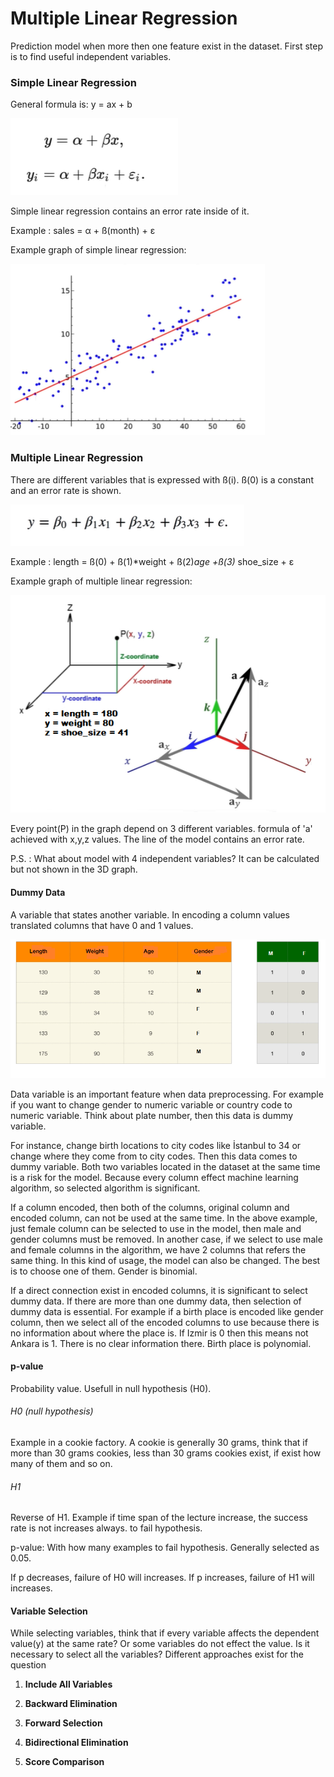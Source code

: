 # Multiple Linear Regression

Prediction  model when more then one feature exist in the dataset. First step is to find useful independent variables.

### Simple Linear Regression
General formula is: y = ax + b

![alt text](https://github.com/erkanfatma/MachineLearning/blob/main/MultipleLinearRegression/img/simplelinearregression.png)

Simple linear regression contains an error rate inside of it. 

Example :  sales = α + ß(month) + ε

Example graph of simple linear regression:

![alt text](https://github.com/erkanfatma/MachineLearning/blob/main/MultipleLinearRegression/img/slr_graph.png)

### Multiple Linear Regression 
There are different variables that is expressed with ß(i).  ß(0) is a constant and an error rate is shown.  

![alt text](https://github.com/erkanfatma/MachineLearning/blob/main/MultipleLinearRegression/img/multiplelinearregression.png)

Example : length = ß(0) + ß(1)*weight + ß(2)*age +ß(3)* shoe_size + ε

Example graph of multiple linear regression:

![alt text](https://github.com/erkanfatma/MachineLearning/blob/main/MultipleLinearRegression/img/mlr_graph.png)

Every point(P) in the graph depend on 3 different variables. formula of 'a' achieved with x,y,z values. The line of the model contains an error rate. 

P.S. : What about model with 4 independent variables? It can be calculated but not shown in the 3D graph.

#### Dummy Data
A variable that states another  variable. 
In encoding a column values translated columns that have 0 and 1 values. 

![alt text](https://github.com/erkanfatma/MachineLearning/blob/main/MultipleLinearRegression/img/dummyvariable.png)

Data variable is an important feature when data preprocessing. For example if you want to change gender to numeric variable or country code to numeric variable. Think about plate number, then this data is dummy variable. 

For instance, change birth locations to city codes like İstanbul to 34 or change where they come from to city codes. Then this data comes to dummy variable. Both two variables located in the dataset at the same time is a risk for the model. Because every column effect machine learning algorithm, so selected algorithm is significant. 

If a column encoded, then both of the columns, original column and encoded column, can not be used at the same time. In the above example, just female column can be selected to use in the model, then male and gender columns must be removed. In another case, if we select to use male and female columns in the algorithm, we have 2 columns that refers the same thing. In this kind of usage, the model can also be changed. The best is to choose one of them. Gender is binomial.

If a direct connection exist in encoded columns, it is significant to select dummy data. If there are more than one dummy data, then selection of dummy data is essential. For example if a birth place is encoded like gender column, then we select all of the encoded columns to use because there is no information about where the place is. If Izmir is 0 then this means not Ankara is 1. There is no clear information there. Birth place is polynomial.

#### p-value
Probability value.
Usefull in null hypothesis (H0).

###### H0 (null hypothesis)
 Example in a cookie factory. A cookie is generally 30 grams, think that if more than 30 grams cookies, less than 30 grams cookies exist, if exist how many of them and so on.

###### H1
Reverse of H1. Example if time span of the lecture increase, the success rate is not increases always. to fail hypothesis. 

p-value: With how many examples to fail hypothesis. Generally selected as 0.05.

If p decreases, failure of H0 will increases. 
If p increases, failure of H1 will increases. 

#### Variable Selection
While selecting variables, think that if every variable affects the dependent value(y) at the same rate? Or some variables do not effect the value. Is it necessary to select all the variables? Different approaches exist for the question

1. **Include All Variables**
    
2. **Backward Elimination** 

3. **Forward Selection**

4. **Bidirectional Elimination**

5. **Score Comparison**